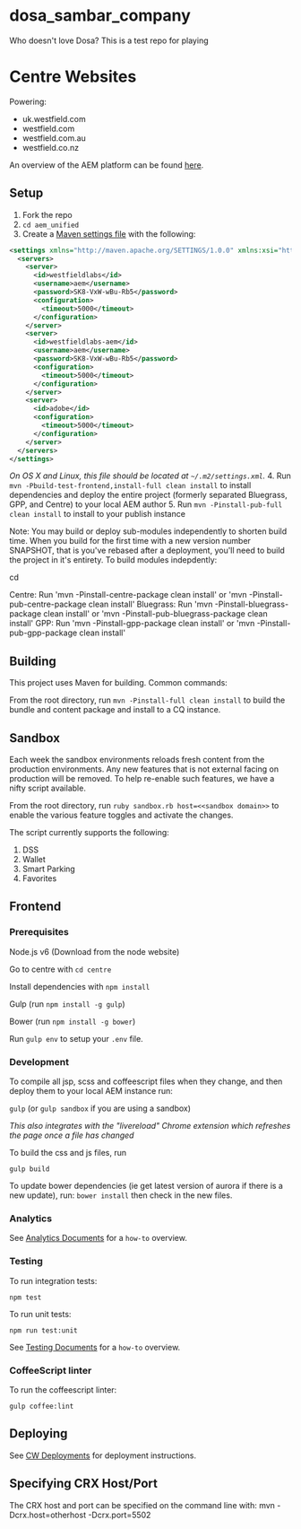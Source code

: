 # dosa_sambar_company
Who doesn't love Dosa? This is a test repo for playing

# Centre Websites

Powering:
* uk.westfield.com
* westfield.com
* westfield.com.au
* westfield.co.nz

An overview of the AEM platform can be found
[here](https://docs.adobe.com/docs/en/aem/6-0.html).

## Setup

1. Fork the repo
2. `cd aem_unified`
3. Create a [Maven settings file](http://maven.apache.org/settings.html) with the following:

  ```xml
  <settings xmlns="http://maven.apache.org/SETTINGS/1.0.0" xmlns:xsi="http://www.w3.org/2001/XMLSchema-instance" xsi:schemaLocation="http://maven.apache.org/SETTINGS/1.0.0 http://maven.apache.org/xsd/settings-1.0.0.xsd">
    <servers>
      <server>
        <id>westfieldlabs</id>
        <username>aem</username>
        <password>SK8-VxW-wBu-Rb5</password>
        <configuration>
          <timeout>5000</timeout>
        </configuration>
      </server>
      <server>
        <id>westfieldlabs-aem</id>
        <username>aem</username>
        <password>SK8-VxW-wBu-Rb5</password>
        <configuration>
          <timeout>5000</timeout>
        </configuration>
      </server>
      <server>
        <id>adobe</id>
        <configuration>
          <timeout>5000</timeout>
        </configuration>
      </server>
    </servers>
  </settings>
  ```

  *On OS X and Linux, this file should be located at `~/.m2/settings.xml`.*
4. Run `mvn -Pbuild-test-frontend,install-full clean install` to install dependencies and deploy the entire project (formerly separated Bluegrass, GPP, and Centre) to your local AEM author
5. Run `mvn -Pinstall-pub-full clean install` to install to your publish instance

Note: You may build or deploy sub-modules independently to shorten build time. When you build for the first time with a new version number SNAPSHOT, that is you've rebased after a deployment, you'll need to build the project in it's entirety. To build modules indepdently:

cd <sub-module-dir>

Centre: Run 'mvn -Pinstall-centre-package clean install' or 'mvn -Pinstall-pub-centre-package clean install'
Bluegrass: Run 'mvn -Pinstall-bluegrass-package clean install' or 'mvn -Pinstall-pub-bluegrass-package clean install'
GPP: Run 'mvn -Pinstall-gpp-package clean install' or 'mvn -Pinstall-pub-gpp-package clean install'


## Building

This project uses Maven for building. Common commands:

From the root directory, run ``mvn -Pinstall-full clean install`` to build the bundle and content package and install to a CQ instance.

## Sandbox

Each week the sandbox environments reloads fresh content from the production environments. Any new features that is not external facing on production will be removed. To help re-enable such features, we have a nifty script available.

From the root directory, run ``ruby sandbox.rb host=<<sandbox domain>>`` to enable the various feature toggles and activate the changes.

The script currently supports the following:
1. DSS
2. Wallet
3. Smart Parking
4. Favorites


## Frontend

### Prerequisites
Node.js v6 (Download from the node website)

Go to centre with `cd centre`

Install dependencies with `npm install`

Gulp (run `npm install -g gulp`)

Bower (run `npm install -g bower`)

Run `gulp env` to setup your `.env` file.

### Development

To compile all jsp, scss and coffeescript files when they change, and then deploy them to your local AEM instance run:

`gulp` (or `gulp sandbox` if you are using a sandbox)

*This also integrates with the "livereload" Chrome extension which refreshes the page once a file has changed*

To build the css and js files, run

`gulp build`

To update bower dependencies (ie get latest version of aurora if there is a new update), run:
`bower install` then check in the new files.


### Analytics
See [Analytics Documents](docs/analytics.md) for a `how-to` overview.

### Testing
To run integration tests:

```
npm test
```

To run unit tests:

```
npm run test:unit
```


See [Testing Documents](docs/testing.md) for a `how-to` overview.

### CoffeeScript linter

To run the coffeescript linter:

```
gulp coffee:lint
```

## Deploying

See [CW Deployments](https://github.com/westfield/engineering/blob/master/aem/cw-deployments.md) for deployment instructions.

## Specifying CRX Host/Port

The CRX host and port can be specified on the command line with:
mvn -Dcrx.host=otherhost -Dcrx.port=5502 <goals>